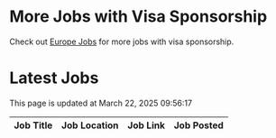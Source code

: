 # More Jobs with Visa Sponsorship

Check out [Europe Jobs](https://github.com/sureshparimi/europejobs#latest-jobs) for more jobs with visa sponsorship.

# Latest Jobs

This page is updated at March 22, 2025 09:56:17

| Job Title | Job Location | Job Link | Job Posted |
| --- | --- | --- | --- |
